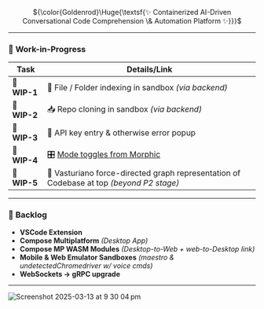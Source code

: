 <p align="center">
  ${\color{Goldenrod}\Huge{\textsf{✨ Containerized AI-Driven Conversational Code Comprehension \& Automation Platform ✨}}}$ 
</p>

---

### 🚧 **Work-in-Progress**



|  Task                                            | Details/Link                                                     |
|---------------------------------------------------------|------------------------------------------------------------------|
| 🔸      **WIP-1**                                       | 📁 File / Folder indexing in sandbox _(via backend)_             |
| 🔸      **WIP-2**                                       | 📥 Repo cloning in sandbox _(via backend)_                       |
| 🔸      **WIP-3**                                       | 🔑 API key entry & otherwise error popup                         |
| 🔸      **WIP-4**                                       | 🎛️ [Mode toggles from Morphic](https://github.com/miurla/morphic/blob/main/components/mode-toggle.tsx) |
| 🔸      **WIP-5**                                       | 🌌 Vasturiano force-directed graph representation of Codebase at top _(beyond P2 stage)_          |
---

### 📅 **Backlog**

-  **VSCode Extension**
-  **Compose Multiplatform** _(Desktop App)_
-  **Compose MP WASM Modules** _(Desktop-to-Web + web-to-Desktop link)_
-  **Mobile & Web Emulator Sandboxes** _(maestro & undetectedChromedriver w/ voice cmds)_
-  **WebSockets → gRPC upgrade**

---
</p>

![Screenshot 2025-03-13 at 9 30 04 pm](https://github.com/user-attachments/assets/eff32105-8b56-483b-a47a-70c438447e30)
